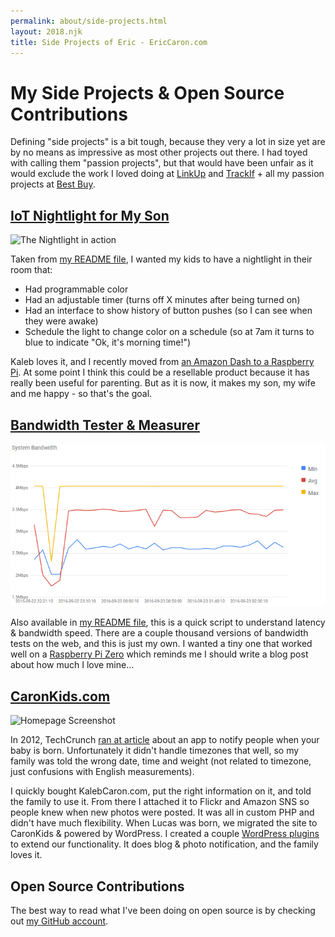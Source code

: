 ```yaml
---
permalink: about/side-projects.html
layout: 2018.njk
title: Side Projects of Eric - EricCaron.com
---
```

# My Side Projects & Open Source Contributions
Defining "side projects" is a bit tough, because they very a lot in size yet are by no means as impressive as most other projects out there.
I had toyed with calling them "passion projects", but that would have been unfair as it would exclude the work I loved doing at [LinkUp](http://www.linkup.com/) and [TrackIf](https://trackif.com/) + all my passion projects at [Best Buy](https://developer.bestbuy.com/).

## [IoT Nightlight for My Son](https://github.com/ecaron/hue-website-nightlights)
![The Nightlight in action](https://cloud.githubusercontent.com/assets/70704/12696100/d261de2c-c726-11e5-9022-74036dab6a3a.gif)

Taken from [my README file](https://github.com/ecaron/hue-website-nightlights/blob/master/README.md), I wanted my kids to have a nightlight in their room that:
* Had programmable color
* Had an adjustable timer (turns off X minutes after being turned on)
* Had an interface to show history of button pushes (so I can see when they were awake)
* Schedule the light to change color on a schedule (so at 7am it turns to blue to indicate "Ok, it's morning time!")

Kaleb loves it, and I recently moved from [an Amazon Dash to a Raspberry Pi](https://medium.com/@ecaron/why-i-stopped-hacking-the-amazon-dash-button-and-learned-to-solder-84386a38bbd1). At some point I think this could be a resellable product because it has really been useful for parenting. But as it is now, it makes my son, my wife and me happy - so that's the goal.
<div class="ui divider"></div>


## [Bandwidth Tester & Measurer](https://github.com/ecaron/node-bandwidth-tester)
![The Graph in action](https://github.com/ecaron/node-bandwidth-tester/raw/master/remote-host-example/bandwidth-chart.png?raw=true)

Also available in [my README file](https://github.com/ecaron/node-bandwidth-tester/blob/master/README.md), this is a quick script to understand latency & bandwidth speed. There are a couple thousand versions of bandwidth tests on the web, and this is just my own. I wanted a tiny one that worked well on a [Raspberry Pi Zero](https://www.raspberrypi.org/products/pi-zero/) which reminds me I should write a blog post about how much I love mine&hellip;

<div class="ui divider"></div>


## [CaronKids.com](https://caronkids.com/)
![Homepage Screenshot](/assets/images/caronkids-screenshot.png)

In 2012, TechCrunch [ran at article](https://techcrunch.com/2012/02/15/babynotify-you-know-for-notifying-people-when-your-baby-comes/) about an app to notify people when your baby is born. Unfortunately it didn't handle timezones that well, so my family was told the wrong date, time and weight (not related to timezone, just confusions with English measurements).

I quickly bought KalebCaron.com, put the right information on it, and told the family to use it. From there I attached it to Flickr and Amazon SNS so people knew when new photos were posted. It was all in custom PHP and didn't have much flexibility. When Lucas was born, we migrated the site to CaronKids & powered by WordPress. I created a couple [WordPress plugins](https://github.com/ecaron/wordpress-child-info-widget) to extend our functionality. It does blog & photo notification, and the family loves it.
<div class="ui divider"></div>

## Open Source Contributions
The best way to read what I've been doing on open source is by checking out [my GitHub account](https://github.com/ecaron#js-contribution-activity).
